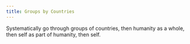 ```yaml
---
title: Groups by Countries
---
```


Systematically go through groups of countries, then humanity as a whole, then self as part of humanity, then self.